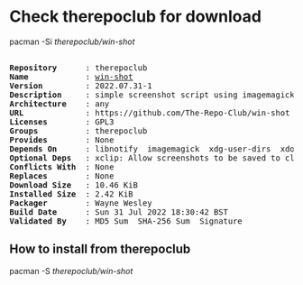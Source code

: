 # Check therepoclub for download

pacman -Si *therepoclub/win-shot*

<div class="highlight"><pre class="highlight"><text>
<b>Repository</b>      : therepoclub
<b>Name</b>            : <a href="../../x86_64/win-shot-2022.07.31-1-any.pkg.tar.zst">win-shot</a>
<b>Version</b>         : 2022.07.31-1
<b>Description</b>     : simple screenshot script using imagemagick
<b>Architecture</b>    : any
<b>URL</b>             : https://github.com/The-Repo-Club/win-shot
<b>Licenses</b>        : GPL3
<b>Groups</b>          : therepoclub
<b>Provides</b>        : None
<b>Depends On</b>      : libnotify  imagemagick  xdg-user-dirs  xdotool
<b>Optional Deps</b>   : xclip: Allow screenshots to be saved to clipboard
<b>Conflicts With</b>  : None
<b>Replaces</b>        : None
<b>Download Size</b>   : 10.46 KiB
<b>Installed Size</b>  : 2.42 KiB
<b>Packager</b>        : Wayne Wesley <wayne6324@gmail.com>
<b>Build Date</b>      : Sun 31 Jul 2022 18:30:42 BST
<b>Validated By</b>    : MD5 Sum  SHA-256 Sum  Signature
</text></pre></div>

## How to install from therepoclub

pacman -S *therepoclub/win-shot*
